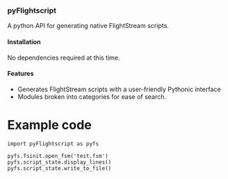 ### pyFlightscript

A python API for generating native FlightStream scripts.

#### Installation

No dependencies required at this time.

#### Features

- Generates FlightStream scripts with a user-friendly Pythonic interface
- Modules broken into categories for ease of search.

# Example code

```
import pyFlightscript as pyfs

pyfs.fsinit.open_fsm('test.fsm')
pyfs.script_state.display_lines()
pyfs.script_state.write_to_file()
```
